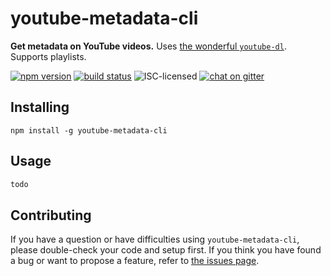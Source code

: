 # youtube-metadata-cli

**Get metadata on YouTube videos.** Uses [the wonderful `youtube-dl`](http://rg3.github.io/youtube-dl/). Supports playlists.

[![npm version](https://img.shields.io/npm/v/youtube-metadata-cli.svg)](https://www.npmjs.com/package/youtube-metadata-cli)
[![build status](https://img.shields.io/travis/derhuerst/youtube-metadata-cli.svg)](https://travis-ci.org/derhuerst/youtube-metadata-cli)
![ISC-licensed](https://img.shields.io/github/license/derhuerst/youtube-metadata-cli.svg)
[![chat on gitter](https://badges.gitter.im/derhuerst.svg)](https://gitter.im/derhuerst)


## Installing

```shell
npm install -g youtube-metadata-cli
```


## Usage

```js
todo
```


## Contributing

If you have a question or have difficulties using `youtube-metadata-cli`, please double-check your code and setup first. If you think you have found a bug or want to propose a feature, refer to [the issues page](https://github.com/derhuerst/youtube-metadata-cli/issues).
